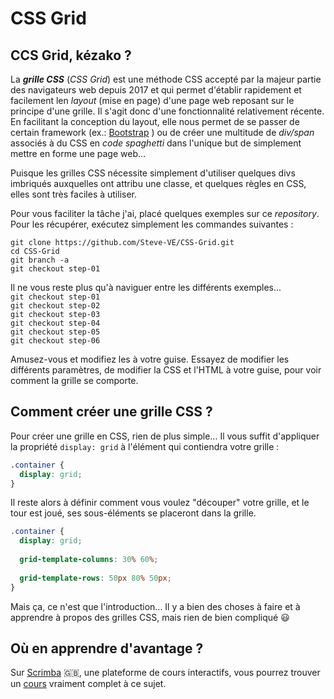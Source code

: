 # CSS Grid

## CCS Grid, kézako ?

La _**grille CSS**_ (*CSS Grid*) est une méthode CSS accepté par la majeur partie des navigateurs web depuis 2017 et qui permet d'établir rapidement et facilement len *layout* (mise en page) d'une page web reposant sur le principe d'une grille.
Il s'agit donc d'une fonctionnalité relativement récente.  
En facilitant la conception du layout, elle nous permet de se passer de certain framework (ex.: [Bootstrap](https://getbootstrap.com/ "Lien pour obtenir Bootstrap") ) ou de créer une multitude de *div/span* associés à du CSS en *code spaghetti* dans l'unique but de simplement mettre en forme une page web...  

Puisque les grilles CSS nécessite simplement d'utiliser quelques divs imbriqués auxquelles ont attribu une classe, et quelques règles en CSS, elles sont très faciles à utiliser.  


Pour vous faciliter la tâche j'ai, placé quelques exemples sur ce *repository*.
Pour les récupérer, exécutez simplement les commandes suivantes :  
```
git clone https://github.com/Steve-VE/CSS-Grid.git
cd CSS-Grid
git branch -a
git checkout step-01
```

Il ne vous reste plus qu'à naviguer entre les différents exemples...  
``` git checkout step-01 ```  
``` git checkout step-02 ```  
``` git checkout step-03 ```  
``` git checkout step-04 ```  
``` git checkout step-05 ```  
``` git checkout step-06 ```  

Amusez-vous et modifiez les à votre guise. Essayez de modifier les différents paramètres, de modifier la CSS et l'HTML à votre guise, pour voir comment la grille se comporte.  



## Comment créer une grille CSS ?
  
Pour créer une grille en CSS, rien de plus simple... Il vous suffit d'appliquer la propriété `display: grid` à l'élément qui contiendra votre grille :  
``` css
.container {
  display: grid;
}
```
Il reste alors à définir comment vous voulez "découper" votre grille, et le tour est joué, ses sous-éléments se placeront dans la grille.
``` css
.container {
  display: grid;
  
  grid-template-columns: 30% 60%;
  
  grid-template-rows: 50px 80% 50px;
}
```
Mais ça, ce n'est que l'introduction... Il y a bien des choses à faire et à apprendre à propos des grilles CSS, mais rien de bien compliqué :smiley:



## Où en apprendre d'avantage ?

Sur [Scrimba](https://scrimba.com/ "Lien vers Scrimba") :uk:, une plateforme de cours interactifs, vous pourrez trouver un [cours](https://scrimba.com/g/gR8PTE "Lien vers le cours") vraiment complet à ce sujet.  
